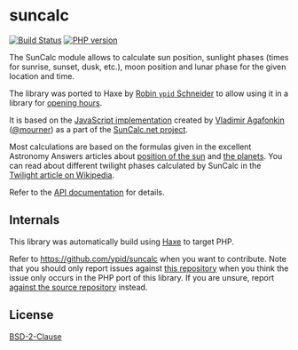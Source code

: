 
# suncalc

<!-- This file was generated by https://github.com/ypid/suncalc/blob/master/scripts/template. Do not edit this file directly but
     instead have a look at: metainfo.json, templates/ports_README.md.j2 at https://github.com/ypid/suncalc. -->

[![Build Status](https://travis-ci.org/ypid/suncalc.svg?branch=master)](https://travis-ci.org/ypid/suncalc)
[![PHP version](https://badge.fury.io/ph/ypid%2Fsuncalc.svg)](https://packagist.org/packages/ypid/suncalc)



The SunCalc module allows to calculate sun position,
sunlight phases (times for sunrise, sunset, dusk, etc.),
moon position and lunar phase for the given location and time.

The library was ported to Haxe by [Robin `ypid` Schneider](https://github.com/ypid) to allow using it in a library for [opening hours](https://github.com/opening-hours/opening_hours.js/issues/136).

It is based on the [JavaScript implementation](https://github.com/mourner/suncalc)
created by [Vladimir Agafonkin](http://agafonkin.com/en) ([@mourner](https://github.com/mourner))
as a part of the [SunCalc.net project](http://suncalc.net).

Most calculations are based on the formulas given in the excellent Astronomy Answers articles
about [position of the sun](http://aa.quae.nl/en/reken/zonpositie.html)
and [the planets](http://aa.quae.nl/en/reken/hemelpositie.html).
You can read about different twilight phases calculated by SunCalc
in the [Twilight article on Wikipedia](https://en.wikipedia.org/wiki/Twilight).

Refer to the [API documentation](https://ypid.github.io/suncalc/suncalc/SunCalc.html) for details.

## Internals
This library was automatically build using [Haxe](http://haxe.org/) to target PHP.

Refer to https://github.com/ypid/suncalc when you want to contribute. Note that you should only report issues against [this repository](https://github.com/ypid/suncalc-php) when you think the issue only occurs in the PHP port of this library. If you are unsure, report [against the source repository](https://github.com/ypid/suncalc) instead.

## License

[BSD-2-Clause](https://tldrlegal.com/license/bsd-2-clause-license-%28freebsd%29)
